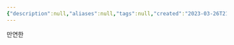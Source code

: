 ```yaml
---
{"description":null,"aliases":null,"tags":null,"created":"2023-03-26T21:10:40","updated":"2023-07-15T21:33:03","title":"pervasive","dg-publish":true,"permalink":"/docs/pervasive/","dgPassFrontmatter":true}
---
```


만연한
